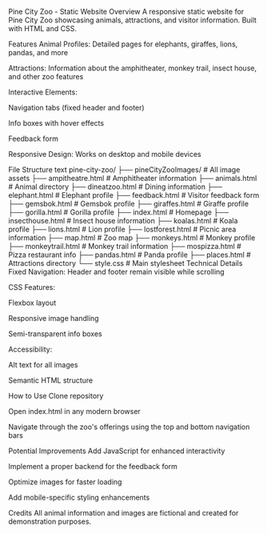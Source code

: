 Pine City Zoo - Static Website
Overview
A responsive static website for Pine City Zoo showcasing animals, attractions, and visitor information. Built with HTML and CSS.

Features
Animal Profiles: Detailed pages for elephants, giraffes, lions, pandas, and more

Attractions: Information about the amphitheater, monkey trail, insect house, and other zoo features

Interactive Elements:

Navigation tabs (fixed header and footer)

Info boxes with hover effects

Feedback form

Responsive Design: Works on desktop and mobile devices

File Structure
text
pine-city-zoo/
├── pineCityZooImages/       # All image assets
├── ampitheatre.html         # Amphitheater information
├── animals.html             # Animal directory
├── dineatzoo.html           # Dining information
├── elephant.html            # Elephant profile
├── feedback.html            # Visitor feedback form
├── gemsbok.html             # Gemsbok profile
├── giraffes.html            # Giraffe profile
├── gorilla.html             # Gorilla profile
├── index.html               # Homepage
├── insecthouse.html         # Insect house information
├── koalas.html              # Koala profile
├── lions.html               # Lion profile
├── lostforest.html          # Picnic area information
├── map.html                 # Zoo map
├── monkeys.html             # Monkey profile
├── monkeytrail.html         # Monkey trail information
├── mospizza.html            # Pizza restaurant info
├── pandas.html              # Panda profile
├── places.html              # Attractions directory
└── style.css               # Main stylesheet
Technical Details
Fixed Navigation: Header and footer remain visible while scrolling

CSS Features:

Flexbox layout

Responsive image handling

Semi-transparent info boxes

Accessibility:

Alt text for all images

Semantic HTML structure

How to Use
Clone repository

Open index.html in any modern browser

Navigate through the zoo's offerings using the top and bottom navigation bars

Potential Improvements
Add JavaScript for enhanced interactivity

Implement a proper backend for the feedback form

Optimize images for faster loading

Add mobile-specific styling enhancements

Credits
All animal information and images are fictional and created for demonstration purposes.